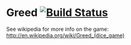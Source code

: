 
# Greed [![Build Status](https://travis-ci.org/justbuchanan/greed-dice.png?branch=master)](https://travis-ci.org/justbuchanan/greed-dice)

See wikipedia for more info on the game:
http://en.wikipedia.org/wiki/Greed_(dice_game)
